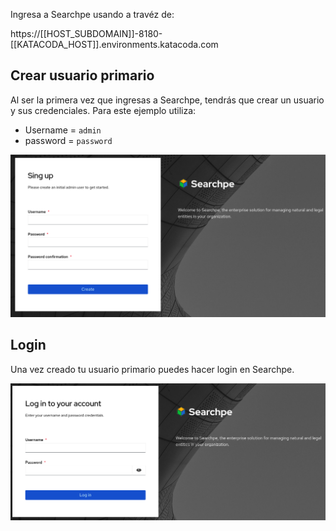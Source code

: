 Ingresa a Searchpe usando a travéz de:

https://[[HOST_SUBDOMAIN]]-8180-[[KATACODA_HOST]].environments.katacoda.com

## Crear usuario primario

Al ser la primera vez que ingresas a Searchpe, tendrás que crear un usuario y sus credenciales. Para este ejemplo utiliza:

- Username = `admin`
- password = `password`

![Sign up](./assets/signup.png)

## Login

Una vez creado tu usuario primario puedes hacer login en Searchpe.

![Login](./assets/login.png)
